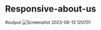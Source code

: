 # Responsive-about-us

#output
![Screenshot 2023-06-13 120701](https://github.com/123shahan/Responsive-about-us/assets/102419339/8343fdab-2dbc-46a9-adf6-b1f4b9251c18)
